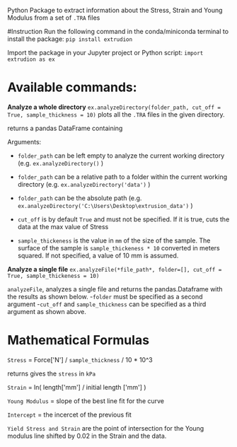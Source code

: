 Python Package to extract information about the Stress, Strain and Young Modulus from a set of `.TRA` files

#Instruction
Run the following command in the conda/miniconda terminal to install the package:
`pip install extrudion` 

Import the package in your Jupyter project or Python script:
`import extrudion as ex`


# Available commands:
**Analyze a whole directory**
`ex.analyzeDirectory(folder_path, cut_off = True, sample_thickness = 10)` 
plots all the `.TRA` files in the given directory. 


returns a pandas DataFrame containing 

Arguments:
- `folder_path` can be left empty to analyze the current working directory (e.g. `ex.analyzeDirectory()` )
- `folder_path` can be a relative path to a folder within the current working directory (e.g. `ex.analyzeDirectory('data')` )
- `folder_path` can be the absolute path (e.g. `ex.analyzeDirectory('C:\Users\Desktop\extrusion_data')` )

- `cut_off` is by default `True` and must not be specified. If it is true, cuts the data at the max value of Stress
- `sample_thickeness` is the value in `mm` of the size of the sample. The surface of the sample is `sample_thickeness * 10` converted in meters squared. If not specified, a value of 10 mm is assumed.


**Analyze a single file**
`ex.analyzeFile(*file_path*, folder=[], cut_off = True, sample_thickeness = 10)`

`analyzeFile`, analyzes a single file and returns the pandas.Dataframe with the results as shown below. 
-`folder` must be specified as a second argument
-`cut_off` and `sample_thickness` can be specified as a third argument as shown above.

# Mathematical Formulas

`Stress` = Force['N'] / `sample_thickness` / 10 * 10^3 

returns gives the `stress` in `kPa`

`Strain` = ln( length['mm'] / initial length ['mm'] )

`Young Modulus` = slope of the best line fit for the curve

`Intercept` = the incercet of the previous fit

`Yield Stress and Strain` are the point of intersection for the Young modulus line shifted by 0.02 in the Strain and the data.

